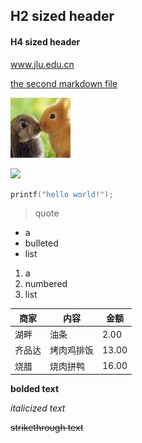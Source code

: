 ## H2 sized header
#### H4 sized header

www.jlu.edu.cn

[the second markdown file](https://github.com/Rabbitooo/Hello_World/edit/main/moshimoshi.md)

![an image that is a file in the directory](Rabbitooo.jpg)

![](https://b-ssl.duitang.com/uploads/item/201807/06/20180706223722_VlknM.jpeg)

```c
printf("hello world!");
```

> quote

- a
- bulleted
- list

1. a
2. numbered
3. list

| 商家 | 内容 | 金额 |
| ---- | ---- | ---- |
| 湖畔 | 油条 | 2.00 |
| 齐品达 | 烤肉鸡排饭 | 13.00 |
| 烧腊 | 烧肉拼鸭 | 16.00 |


**bolded text**

*italicized text*

~~strikethrough text~~
